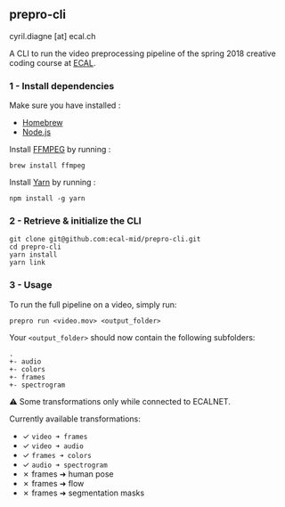 ## prepro-cli
cyril.diagne [at] ecal.ch

A CLI to run the video preprocessing pipeline of the spring 2018 creative coding course at [ECAL](http://ecal.ch).

### 1 - Install dependencies

Make sure you have installed :
- [Homebrew](https://brew.sh)
- [Node.js](https://nodejs.org)

Install [FFMPEG](https://www.ffmpeg.org) by running :
```
brew install ffmpeg
```

Install [Yarn](https://yarnpkg.com/en) by running :
```
npm install -g yarn
```

### 2 - Retrieve & initialize the CLI

```
git clone git@github.com:ecal-mid/prepro-cli.git
cd prepro-cli
yarn install
yarn link
```

### 3 - Usage

To run the full pipeline on a video, simply run:
```
prepro run <video.mov> <output_folder>
```

Your `<output_folder>` should now contain the following subfolders:
```
.
+- audio
+- colors
+- frames
+- spectrogram
```


⚠️   Some transformations only while connected to ECALNET.

Currently available transformations:
- ✓ `video ➜ frames`
- ✓ `video ➜ audio`
- ✓ `frames ➜ colors`
- ✓ `audio ➜ spectrogram`
- ✗ frames ➜ human pose
- ✗ frames ➜ flow
- ✗ frames ➜ segmentation masks
